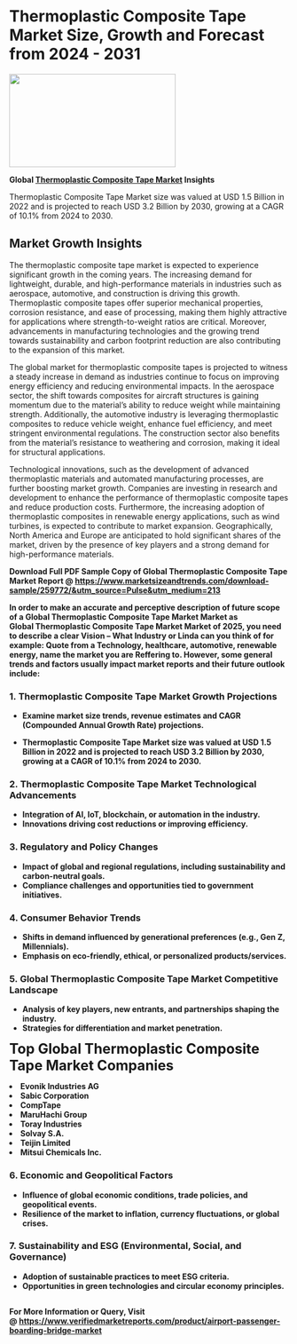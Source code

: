 <H1>Thermoplastic Composite Tape Market Size, Growth and Forecast from 2024 - 2031</H1><img class="aligncenter size-medium wp-image-584254" src="https://thirdeyenews.in/wp-content/uploads/2024/09/Global-Market-Research-300x168.jpeg" alt="" width="300" height="168" /><p><strong>Global&nbsp;<a href="https://www.marketsizeandtrends.com/download-sample/259772/&amp;utm_source=Pulse&amp;utm_medium=213">Thermoplastic Composite Tape Market</a> Insights</strong></p><p>Thermoplastic Composite Tape Market size was valued at USD 1.5 Billion in 2022 and is projected to reach USD 3.2 Billion by 2030, growing at a CAGR of 10.1% from 2024 to 2030.</p><p><h2>Market Growth Insights</h2> <p>The thermoplastic composite tape market is expected to experience significant growth in the coming years. The increasing demand for lightweight, durable, and high-performance materials in industries such as aerospace, automotive, and construction is driving this growth. Thermoplastic composite tapes offer superior mechanical properties, corrosion resistance, and ease of processing, making them highly attractive for applications where strength-to-weight ratios are critical. Moreover, advancements in manufacturing technologies and the growing trend towards sustainability and carbon footprint reduction are also contributing to the expansion of this market.</p> <p><strong></strong></p> <p>The global market for thermoplastic composite tapes is projected to witness a steady increase in demand as industries continue to focus on improving energy efficiency and reducing environmental impacts. In the aerospace sector, the shift towards composites for aircraft structures is gaining momentum due to the material’s ability to reduce weight while maintaining strength. Additionally, the automotive industry is leveraging thermoplastic composites to reduce vehicle weight, enhance fuel efficiency, and meet stringent environmental regulations. The construction sector also benefits from the material’s resistance to weathering and corrosion, making it ideal for structural applications.</p> <p>Technological innovations, such as the development of advanced thermoplastic materials and automated manufacturing processes, are further boosting market growth. Companies are investing in research and development to enhance the performance of thermoplastic composite tapes and reduce production costs. Furthermore, the increasing adoption of thermoplastic composites in renewable energy applications, such as wind turbines, is expected to contribute to market expansion. Geographically, North America and Europe are anticipated to hold significant shares of the market, driven by the presence of key players and a strong demand for high-performance materials.</p> <p><strong></p><p><span class=""><strong>Download Full PDF Sample Copy of Global Thermoplastic Composite Tape Market Report</strong> @ <a href="https://www.marketsizeandtrends.com/download-sample/259772/&amp;utm_source=Pulse&amp;utm_medium=213" target="_blank">https://www.marketsizeandtrends.com/download-sample/259772/&amp;utm_source=Pulse&amp;utm_medium=213</a></span></p><p>In order to make an accurate and perceptive description of future scope of a Global&nbsp;Thermoplastic Composite Tape Market Market as Global&nbsp;Thermoplastic Composite Tape Market Market of 2025, you need to describe a clear Vision &ndash; What Industry or Linda can you think of for example: Quote from a Technology, healthcare, automotive, renewable energy, name the market you are Reffering to. However, some general trends and factors usually impact market reports and their future outlook include:</p><h3>1.&nbsp;<strong>Thermoplastic Composite Tape Market Growth Projections</strong></h3><ul><li>Examine market size trends, revenue estimates and CAGR (Compounded Annual Growth Rate) projections.</li><li><p>Thermoplastic Composite Tape Market size was valued at USD 1.5 Billion in 2022 and is projected to reach USD 3.2 Billion by 2030, growing at a CAGR of 10.1% from 2024 to 2030.</p></li></ul><h3>2.&nbsp;<strong>Thermoplastic Composite Tape Market Technological Advancements</strong></h3><ul><li>Integration of AI, IoT, blockchain, or automation in the industry.</li><li>Innovations driving cost reductions or improving efficiency.</li></ul><h3>3.&nbsp;<strong>Regulatory and Policy Changes</strong></h3><ul><li>Impact of global and regional regulations, including sustainability and carbon-neutral goals.</li><li>Compliance challenges and opportunities tied to government initiatives.</li></ul><h3>4.&nbsp;<strong>Consumer Behavior Trends</strong></h3><ul><li>Shifts in demand influenced by generational preferences (e.g., Gen Z, Millennials).</li><li>Emphasis on eco-friendly, ethical, or personalized products/services.</li></ul><h3>5.&nbsp;<strong>Global Thermoplastic Composite Tape Market Competitive Landscape</strong></h3><ul><li>Analysis of key players, new entrants, and partnerships shaping the industry.</li><li>Strategies for differentiation and market penetration.</li></ul><p data-pm-slice="1 1 []"><span style="color: inherit; font-family: inherit; font-size: 25px;">Top Global Thermoplastic Composite Tape Market Companies</span></p><div class="" data-test-id=""><p><li>Evonik Industries AG</li><li> Sabic Corporation</li><li> CompTape</li><li> MaruHachi Group</li><li> Toray Industries</li><li> Solvay S.A.</li><li> Teijin Limited</li><li> Mitsui Chemicals Inc.</li></p></div><h3>6.&nbsp;<strong>Economic and Geopolitical Factors</strong></h3><ul><li>Influence of global economic conditions, trade policies, and geopolitical events.</li><li>Resilience of the market to inflation, currency fluctuations, or global crises.</li></ul><h3>7.&nbsp;<strong>Sustainability and ESG (Environmental, Social, and Governance)</strong></h3><ul><li>Adoption of sustainable practices to meet ESG criteria.</li><li>Opportunities in green technologies and circular economy principles.</li></ul><h2><strong style="font-size: 14px;">For More Information or Query, Visit @&nbsp;</strong><a style="background-color: #ffffff; font-size: 14px;" href="https://www.marketsizeandtrends.com/report/thermoplastic-composite-tape-market/" target="_blank">https://www.verifiedmarketreports.com/product/airport-passenger-boarding-bridge-market</a></h2>
